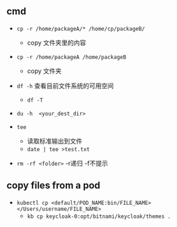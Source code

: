 
## cmd

+ `cp -r /home/packageA/* /home/cp/packageB/`
    + copy 文件夹里的内容

+ `cp -r /home/packageA /home/packageB`
    + copy 文件夹

+ `df -h` 查看目前文件系统的可用空间
    + `df -T`
    
+ `du -h  <your_dest_dir>`
+ `tee`
    + 读取标准输出到文件
    + `date | tee >test.txt`
+ `rm -rf <folder>` -r递归 -f不提示

## copy files from a pod

+ `kubectl cp <default/POD_NAME:bin/FILE_NAME> </Users/username/FILE_NAME>`
    + `kb cp keycloak-0:opt/bitnami/keycloak/themes .`